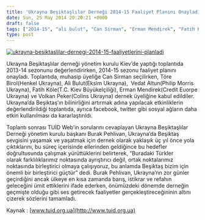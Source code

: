 ```yaml
---
title: 'Ukrayna Beşiktaşlılar Derneği 2014-15 Faaliyet Planını Onayladı'
date: Sun, 25 May 2014 20:20:21 +0000
draft: false
tags: ["2014-15", "ali bulut", "Can Sirman", "Erman Mendirek", "Fatih Köle", "Töre Birol", "Ukrayna Beşiktaşlılar Derneği", "Ukrayna Beşiktaşlılar Derneği", "Vedat Altun", "Volkan Peker"]
type: post
---
```


[![ukrayna-besiktaslilar-dernegi-2014-15-faaliyetlerini-planladi](http://burakpehlivan.org/wp-content/uploads/2014/05/ukrayna-besiktaslilar-dernegi-2014-15-faaliyetlerini-planladi.jpg)](http://burakpehlivan.org/wp-content/uploads/2014/05/ukrayna-besiktaslilar-dernegi-2014-15-faaliyetlerini-planladi.jpg)

Ukrayna Beşiktaşlılar derneği yönetim kurulu Kiev’de yaptığı toplantıda 2013-14 sezonunu değerlendirirken, 2014-15 sezonu faaliyet planını onayladı. Toplantıda, muhasip üyeliğe Can Sirman seçilirken, Töre Birol(Henkel Ukrayna), Ali Bulut(Eksim Ukrayna),  Vedat Altun(Philip Morris Ukrayna), Fatih Köle(T.C. Kiev Büyükelçiliği), Erman Mendirek(Credit Euorpe Ukrayna) ve Volkan Peker(Colins Ukrayna) dernek üyeliğine kabul edildiler. Ukrayna’da Beşiktaş’ın bilinirliğini artırmak adına yapılacak etkinliklerin değerlendirildiği toplantıda, ayrıca facebook, twitter gibi sosyal ağların daha etkin kullanılması da kararlaştırıldı.

Toplantı sonrası TUİD Web’in sorularını cevaplayan Ukrayna Beşiktaşlılar Derneği yönetim kurulu başkanı Burak Pehlivan, Ukrayna’da Beşiktaş sevgisini yaşamak ve yaşatmak için dernek olarak yaklaşık üç yıl önce yola çıktıklarını, bu süreç içerisinde ellerinden geldiğince bu hedefler doğrultusunda çalışmak yürüttüklerini belirterek, “Buradaki Türkler olarak farklılıklarımız noktasında ayrıştırıcı değil, ortak noktalarımız noktasında birleştirici olmaya çalışıyoruz, bu anlamda Beşiktaş bizim için önemli bir birleştirici güçtür” dedi. Burak Pehlivan, Ukrayna’nn zor günler geçirdiğini ancak ülkeye en kısa zamanda barış, istikrar ve refahın geleceğini ümit ettiklerini ifade ederken, önümüzdeki dönemde derneğin geçmişte olduğu gibi ses getirecek faaliyetler gerçekleştireceğininin altını çizerek sözlerini tamamladı.

Kaynak : [www.tuid.org.ua](http://www.tuid.org.ua)